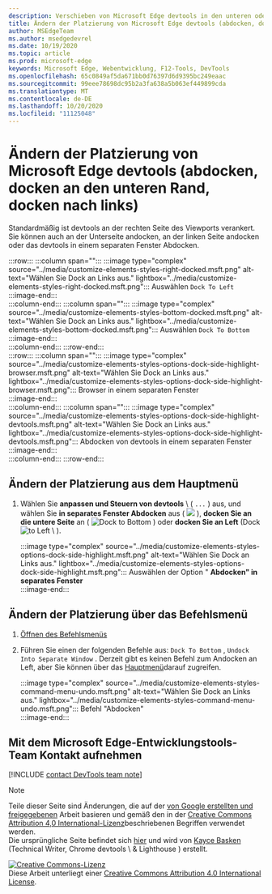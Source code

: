 ```yaml
---
description: Verschieben von Microsoft Edge devtools in den unteren oder linken Bereich des Viewports oder in ein separates Fenster
title: Ändern der Platzierung von Microsoft Edge devtools (abdocken, docken an den unteren Rand, docken nach links)
author: MSEdgeTeam
ms.author: msedgedevrel
ms.date: 10/19/2020
ms.topic: article
ms.prod: microsoft-edge
keywords: Microsoft Edge, Webentwicklung, F12-Tools, DevTools
ms.openlocfilehash: 65c0849af5da671bb0d76397d6d9395bc249eaac
ms.sourcegitcommit: 99eee78698dc95b2a3fa638a5b063ef449899cda
ms.translationtype: MT
ms.contentlocale: de-DE
ms.lasthandoff: 10/20/2020
ms.locfileid: "11125048"
---
```

<!-- Copyright Kayce Basques 

   Licensed under the Apache License, Version 2.0 (the "License");
   you may not use this file except in compliance with the License.
   You may obtain a copy of the License at

       https://www.apache.org/licenses/LICENSE-2.0

   Unless required by applicable law or agreed to in writing, software
   distributed under the License is distributed on an "AS IS" BASIS,
   WITHOUT WARRANTIES OR CONDITIONS OF ANY KIND, either express or implied.
   See the License for the specific language governing permissions and
   limitations under the License.  -->

# Ändern der Platzierung von Microsoft Edge devtools (abdocken, docken an den unteren Rand, docken nach links)  

Standardmäßig ist devtools an der rechten Seite des Viewports verankert.  Sie können auch an der Unterseite andocken, an der linken Seite andocken oder das devtools in einem separaten Fenster Abdocken.  

:::row:::
   :::column span="":::
      :::image type="complex" source="../media/customize-elements-styles-right-docked.msft.png" alt-text="Wählen Sie Dock an Links aus." lightbox="../media/customize-elements-styles-right-docked.msft.png":::
         Auswählen `Dock To Left`  
      :::image-end:::  
   :::column-end:::
   :::column span="":::
      :::image type="complex" source="../media/customize-elements-styles-bottom-docked.msft.png" alt-text="Wählen Sie Dock an Links aus." lightbox="../media/customize-elements-styles-bottom-docked.msft.png":::
         Auswählen `Dock To Bottom`  
      :::image-end:::  
   :::column-end:::
:::row-end:::  
:::row:::
   :::column span="":::
      :::image type="complex" source="../media/customize-elements-styles-options-dock-side-highlight-browser.msft.png" alt-text="Wählen Sie Dock an Links aus." lightbox="../media/customize-elements-styles-options-dock-side-highlight-browser.msft.png":::
         Browser in einem separaten Fenster  
      :::image-end:::  
   :::column-end:::
   :::column span="":::
      :::image type="complex" source="../media/customize-elements-styles-options-dock-side-highlight-devtools.msft.png" alt-text="Wählen Sie Dock an Links aus." lightbox="../media/customize-elements-styles-options-dock-side-highlight-devtools.msft.png":::
         Abdocken von devtools in einem separaten Fenster  
      :::image-end:::  
   :::column-end:::
:::row-end:::  

## Ändern der Platzierung aus dem Hauptmenü  

1.  Wählen Sie **anpassen und Steuern von devtools** \ ( `...` \) aus, und wählen Sie **in separates Fenster Abdocken** aus ( ![ ][ImageUndockIcon] \), **docken Sie an die untere Seite** an ( ![ Dock to Bottom ][ImageBottomIcon] \) oder **docken Sie an Left** (Dock ![ to Left \ ][ImageLeftIcon] ).  
    
    :::image type="complex" source="../media/customize-elements-styles-options-dock-side-highlight.msft.png" alt-text="Wählen Sie Dock an Links aus." lightbox="../media/customize-elements-styles-options-dock-side-highlight.msft.png":::
       Auswählen der Option " **Abdocken" in separates Fenster**  
    :::image-end:::  
    
## Ändern der Platzierung über das Befehlsmenü  

1.  [Öffnen des Befehlsmenüs][DevtoolsCommandMenu]  
1.  Führen Sie einen der folgenden Befehle aus: `Dock To Bottom` , `Undock Into Separate Window` .  Derzeit gibt es keinen Befehl zum Andocken an Left, aber Sie können über das [Hauptmenü](#change-placement-from-the-main-menu)darauf zugreifen.  
    
    :::image type="complex" source="../media/customize-elements-styles-command-menu-undo.msft.png" alt-text="Wählen Sie Dock an Links aus." lightbox="../media/customize-elements-styles-command-menu-undo.msft.png":::
       Befehl "Abdocken"  
    :::image-end:::  
    
## Mit dem Microsoft Edge-Entwicklungstools-Team Kontakt aufnehmen  

[!INCLUDE [contact DevTools team note](../includes/contact-devtools-team-note.md)]  

<!-- image links -->  

[ImageUndockIcon]: ../media/undock-icon.msft.png  
[ImageBottomIcon]: ../media/bottom-icon.msft.png  
[ImageLeftIcon]: ../media/left-icon.msft.png  

<!-- links -->  

[DevtoolsCommandMenu]: ../command-menu/index.md "Ausführen von Befehlen mit dem Befehlsmenü von Microsoft Edge devtools | Microsoft docs"  

> [!NOTE]
> Teile dieser Seite sind Änderungen, die auf der [von Google erstellten und freigegebenen][GoogleSitePolicies] Arbeit basieren und gemäß den in der [Creative Commons Attribution 4,0 International-Lizenz][CCA4IL]beschriebenen Begriffen verwendet werden.  
> Die ursprüngliche Seite befindet sich [hier](https://developers.google.com/web/tools/chrome-devtools/customize/placement) und wird von [Kayce Basken][KayceBasques] (Technical Writer, Chrome devtools \ & Lighthouse \) erstellt.  

[![Creative Commons-Lizenz][CCby4Image]][CCA4IL]  
Diese Arbeit unterliegt einer [Creative Commons Attribution 4.0 International License][CCA4IL].  

[CCA4IL]: https://creativecommons.org/licenses/by/4.0  
[CCby4Image]: https://i.creativecommons.org/l/by/4.0/88x31.png  
[GoogleSitePolicies]: https://developers.google.com/terms/site-policies  
[KayceBasques]: https://developers.google.com/web/resources/contributors/kaycebasques  
